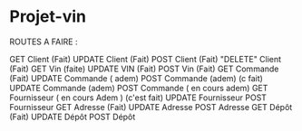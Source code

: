 # Projet-vin

ROUTES A FAIRE :

GET Client (Fait)
UPDATE Client (Fait)
POST Client (Fait)
"DELETE" Client (Fait)
GET Vin (faite)
UPDATE VIN (Fait)
POST Vin (Fait)
GET Commande (Fait)
UPDATE Commande ( adem)
POST Commande (adem) (c fait)
UPDATE Commande (adem)
POST Commande ( en cours adem)
GET Fournisseur ( en cours Adem   ) (c'est fait)
UPDATE Fournisseur
POST Fournisseur
GET Adresse (Fait)
UPDATE Adresse
POST Adresse
GET Dépôt (Fait)
UPDATE Dépôt
POST Dépôt

